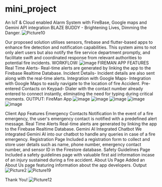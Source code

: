 # mini_project

An IoT & Cloud enabled Alarm System with FireBase, Google maps and Gemini API integration 
BLAZE BUDDY - Brightening Lives, Dimming the Danger.
![Picture10](https://github.com/Project-be25/mini_project/assets/169865769/f5ef4918-4b72-499b-8f8e-00c62af5efc1)

Our proposed solution utilises sensors, firebase and flutter-based apps to enhance fire detection and notification capabilities. This system aims to not only alert users but also notify the fire service department promptly, and facilitate swift and coordinated response from relevant authorities to potential fire incidents. 
WORKFLOW:
![image](https://github.com/Project-be25/fireman_app/assets/169865769/979cd9d3-1012-4253-8eb3-b5de93978277)
FIREMAN APP FEATURES  
Real Time Alerts- Real-time alerts are generated by linking the app to the Firebase Realtime Database.
Incident Details- Incident details are also sent along with the real-time alerts.
Integration with Google Maps- Integration with Google Maps to easily navigate to the location of fire Accident.
Pre-entered Contacts on Keypad- Dialer with the contact number already entered to connect instantly, eliminating the need for typing during critical moments.
OUTPUT:
FireMan App
![image](https://github.com/Project-be25/fireman_app/assets/169865769/d8294e8b-b23a-46d3-ac4c-d7b101c67c4d)
![image](https://github.com/Project-be25/fireman_app/assets/169865769/d408b6cb-2a2b-4ff9-8d44-5db9ab7fcc1e)
![image](https://github.com/Project-be25/fireman_app/assets/169865769/016fa75f-efba-4c0a-ae29-70e7271b3c70)
![image](https://github.com/Project-be25/fireman_app/assets/169865769/56d7bfb0-ca48-4890-bec7-ad41f1b1837d)
![image](https://github.com/Project-be25/fireman_app/assets/169865769/6176abe7-2a85-4647-89b5-f9f7e3a3b80e)

Client App Features
Emergency Contacts Notification
In the event of a fire emergency, the user's emergency contact is notified with a predefined alert message. 
Real Time Alerts
Real-time alerts are generated by linking the app to the Firebase Realtime Database.
Gemini AI Integrated Chatbot
We integrated Gemini AI into our chatbot to handle any queries in case of a fire emergency.
Registration Page
Included a registration form to collect and store user details such as name, phone number, emergency contact number, and sensor ID in the Firestore database.
Safety Guidelines Page
Included a safety guidelines page with valuable first aid information incase of an injury sustained during a fire accident.
About Us Page
Added an About Us page featuring information about the app developers.
Output
 ![Picture2](https://github.com/Project-be25/mini_project/assets/169865769/eb94b624-68a5-45bc-9b86-ce191e35b6c8)
![Picture19](https://github.com/Project-be25/mini_project/assets/169865769/baa55624-5278-45da-bcc0-e6fc7eb0e157)

Thank You!
![Picture12](https://github.com/Project-be25/mini_project/assets/169865769/7c24e408-9017-4778-8385-a0407a22ecf2)





